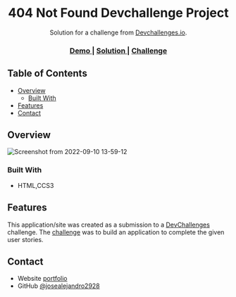 <!-- Please update value in the {}  -->

<h1 align="center">404 Not Found Devchallenge Project</h1>

<div align="center">
   Solution for a challenge from  <a href="http://devchallenges.io" target="_blank">Devchallenges.io</a>.
</div>

<div align="center">
  <h3>
    <a href="https://404-devchallenges-project.surge.sh">
      Demo
    </a>
    <span> | </span>
    <a href="https://github.com/josealejandro2928/404-not-found-master">
      Solution
    </a>
    <span> | </span>
    <a href="https://devchallenges.io/challenges/wBunSb7FPrIepJZAg0sY">
      Challenge
    </a>
  </h3>
</div>

<!-- TABLE OF CONTENTS -->

## Table of Contents

- [Overview](#overview)
  - [Built With](#built-with)
- [Features](#features)
- [Contact](#contact)

<!-- OVERVIEW -->

## Overview

![Screenshot from 2022-09-10 13-59-12](https://user-images.githubusercontent.com/37028825/189482476-33316fce-77f8-4715-8963-29a713f1e767.png)

### Built With

<!-- This section should list any major frameworks that you built your project using. Here are a few examples.-->

- HTML,CCS3

## Features
<!-- List the features of your application or follow the template. Don't share the figma file here :) -->

This application/site was created as a submission to a [DevChallenges](https://devchallenges.io/challenges) challenge. The [challenge](https://devchallenges.io/challenges/wBunSb7FPrIepJZAg0sY) was to build an application to complete the given user stories.

## Contact

- Website [portfolio](https://josealejandro2928.github.io/portfolio/)
- GitHub [@josealejandro2928](https://{github.com/josealejandro2928})
